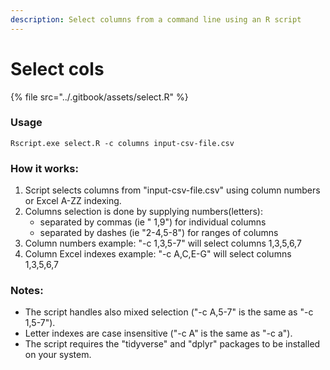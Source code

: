 ```yaml
---
description: Select columns from a command line using an R script
---
```


# Select cols

{% file src="../.gitbook/assets/select.R" %}

### Usage

`Rscript.exe select.R -c columns input-csv-file.csv`

### How it works:&#x20;

1. Script selects columns from "input-csv-file.csv" using column numbers or Excel A-ZZ indexing.
2. Columns selection is done by supplying numbers(letters):&#x20;
   * separated by commas (ie " 1,9") for individual columns&#x20;
   * separated by dashes (ie "2-4,5-8") for ranges of columns
3. Column numbers example: "-c 1,3,5-7" will select columns 1,3,5,6,7
4. Column Excel indexes example: "-c A,C,E-G" will select columns 1,3,5,6,7

### Notes:&#x20;

* The script handles also mixed selection ("-c A,5-7" is the same as "-c 1,5-7").&#x20;
* Letter indexes are case insensitive ("-c A" is the same as "-c a").&#x20;
* The script requires the "tidyverse" and "dplyr" packages to be installed on your system.&#x20;



